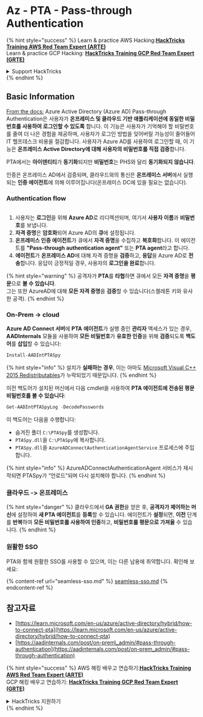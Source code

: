 # Az - PTA - Pass-through Authentication

{% hint style="success" %}
Learn & practice AWS Hacking:<img src="../../../../.gitbook/assets/image (1) (1) (1).png" alt="" data-size="line">[**HackTricks Training AWS Red Team Expert (ARTE)**](https://training.hacktricks.xyz/courses/arte)<img src="../../../../.gitbook/assets/image (1) (1) (1).png" alt="" data-size="line">\
Learn & practice GCP Hacking: <img src="../../../../.gitbook/assets/image (2).png" alt="" data-size="line">[**HackTricks Training GCP Red Team Expert (GRTE)**<img src="../../../../.gitbook/assets/image (2).png" alt="" data-size="line">](https://training.hacktricks.xyz/courses/grte)

<details>

<summary>Support HackTricks</summary>

* Check the [**subscription plans**](https://github.com/sponsors/carlospolop)!
* **Join the** 💬 [**Discord group**](https://discord.gg/hRep4RUj7f) or the [**telegram group**](https://t.me/peass) or **follow** us on **Twitter** 🐦 [**@hacktricks\_live**](https://twitter.com/hacktricks_live)**.**
* **Share hacking tricks by submitting PRs to the** [**HackTricks**](https://github.com/carlospolop/hacktricks) and [**HackTricks Cloud**](https://github.com/carlospolop/hacktricks-cloud) github repos.

</details>
{% endhint %}

## Basic Information

[From the docs:](https://learn.microsoft.com/en-us/entra/identity/hybrid/connect/how-to-connect-pta) Azure Active Directory (Azure AD) Pass-through Authentication은 사용자가 **온프레미스 및 클라우드 기반 애플리케이션에 동일한 비밀번호를 사용하여 로그인할 수 있도록** 합니다. 이 기능은 사용자가 기억해야 할 비밀번호를 줄여 더 나은 경험을 제공하며, 사용자가 로그인 방법을 잊어버릴 가능성이 줄어들어 IT 헬프데스크 비용을 절감합니다. 사용자가 Azure AD를 사용하여 로그인할 때, 이 기능은 **온프레미스 Active Directory에 대해 사용자의 비밀번호를 직접 검증**합니다.

PTA에서는 **아이덴티티**가 **동기화**되지만 **비밀번호**는 PHS와 달리 **동기화되지 않습니다**.

인증은 온프레미스 AD에서 검증되며, 클라우드와의 통신은 **온프레미스 서버**에서 실행되는 **인증 에이전트**에 의해 이루어집니다(온프레미스 DC에 있을 필요는 없습니다).

### Authentication flow

<figure><img src="../../../../.gitbook/assets/image (92).png" alt=""><figcaption></figcaption></figure>

1. 사용자는 **로그인**을 위해 **Azure AD**로 리디렉션되며, 여기서 **사용자 이름**과 **비밀번호**를 보냅니다.
2. **자격 증명**은 **암호화**되어 Azure AD의 **큐**에 설정됩니다.
3. **온프레미스 인증 에이전트**가 큐에서 **자격 증명**을 수집하고 **복호화**합니다. 이 에이전트를 **"Pass-through authentication agent"** 또는 **PTA agent**라고 합니다.
4. **에이전트**가 **온프레미스 AD**에 대해 자격 증명을 **검증**하고, **응답**을 Azure AD로 **전송**합니다. 응답이 긍정적일 경우, 사용자의 **로그인을 완료**합니다.

{% hint style="warning" %}
공격자가 **PTA**를 **타협**하면 큐에서 모든 **자격 증명**을 **평문**으로 **볼 수 있습니다**.\
그는 또한 AzureAD에 대해 **모든 자격 증명**을 **검증**할 수 있습니다(스켈레톤 키와 유사한 공격).
{% endhint %}

### On-Prem -> cloud

**Azure AD Connect 서버**에 **PTA** **에이전트**가 실행 중인 **관리자** 액세스가 있는 경우, **AADInternals** 모듈을 사용하여 **모든 비밀번호**가 **유효한 인증**을 위해 **검증**되도록 **백도어**를 **삽입**할 수 있습니다:
```powershell
Install-AADIntPTASpy
```
{% hint style="info" %}
설치가 **실패하는 경우**, 이는 아마도 [Microsoft Visual C++ 2015 Redistributables](https://download.microsoft.com/download/6/A/A/6AA4EDFF-645B-48C5-81CC-ED5963AEAD48/vc_redist.x64.exe)가 누락되었기 때문입니다.
{% endhint %}

이전 백도어가 설치된 머신에서 다음 cmdlet을 사용하여 **PTA 에이전트에 전송된 평문 비밀번호를 볼 수 있습니다**:
```powershell
Get-AADIntPTASpyLog -DecodePasswords
```
이 백도어는 다음을 수행합니다:

* 숨겨진 폴더 `C:\PTASpy`를 생성합니다.
* `PTASpy.dll`을 `C:\PTASpy`에 복사합니다.
* `PTASpy.dll`을 `AzureADConnectAuthenticationAgentService` 프로세스에 주입합니다.

{% hint style="info" %}
AzureADConnectAuthenticationAgent 서비스가 재시작되면 PTASpy가 “언로드”되며 다시 설치해야 합니다.
{% endhint %}

### 클라우드 -> 온프레미스

{% hint style="danger" %}
클라우드에서 **GA 권한**을 얻은 후, **공격자가 제어하는 머신**에 설정하여 **새 PTA 에이전트**를 **등록**할 수 있습니다. 에이전트가 **설정**되면, **이전** 단계를 **반복**하여 **모든 비밀번호를 사용하여 인증**하고, **비밀번호를 평문으로 가져올** 수 있습니다.
{% endhint %}

### 원활한 SSO

PTA와 함께 원활한 SSO를 사용할 수 있으며, 이는 다른 남용에 취약합니다. 확인해 보세요:

{% content-ref url="seamless-sso.md" %}
[seamless-sso.md](seamless-sso.md)
{% endcontent-ref %}

## 참고자료

* [https://learn.microsoft.com/en-us/azure/active-directory/hybrid/how-to-connect-pta](https://learn.microsoft.com/en-us/azure/active-directory/hybrid/how-to-connect-pta)
* [https://aadinternals.com/post/on-prem\_admin/#pass-through-authentication](https://aadinternals.com/post/on-prem_admin/#pass-through-authentication)

{% hint style="success" %}
AWS 해킹 배우고 연습하기:<img src="../../../../.gitbook/assets/image (1) (1) (1).png" alt="" data-size="line">[**HackTricks Training AWS Red Team Expert (ARTE)**](https://training.hacktricks.xyz/courses/arte)<img src="../../../../.gitbook/assets/image (1) (1) (1).png" alt="" data-size="line">\
GCP 해킹 배우고 연습하기: <img src="../../../../.gitbook/assets/image (2).png" alt="" data-size="line">[**HackTricks Training GCP Red Team Expert (GRTE)**<img src="../../../../.gitbook/assets/image (2).png" alt="" data-size="line">](https://training.hacktricks.xyz/courses/grte)

<details>

<summary>HackTricks 지원하기</summary>

* [**구독 계획**](https://github.com/sponsors/carlospolop) 확인하기!
* **💬 [**Discord 그룹**](https://discord.gg/hRep4RUj7f) 또는 [**텔레그램 그룹**](https://t.me/peass)에 참여하거나 **Twitter** 🐦 [**@hacktricks\_live**](https://twitter.com/hacktricks_live)**를 팔로우하세요.**
* **[**HackTricks**](https://github.com/carlospolop/hacktricks) 및 [**HackTricks Cloud**](https://github.com/carlospolop/hacktricks-cloud) 깃허브 리포지토리에 PR을 제출하여 해킹 팁을 공유하세요.**

</details>
{% endhint %}
